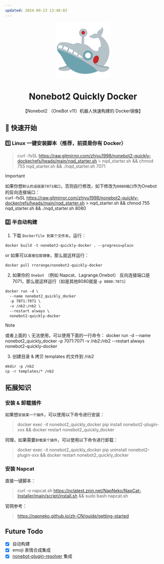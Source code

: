 ```yaml
---
updated: 2024-09-23 13:48:03
---
```


<div align="center">
  <a href="https://v2.nonebot.dev/store"><img src="./logo.png" width="180" height="180" alt="NoneBotPluginLogo"></a>
  <br>
  <h1>Nonebot2 Quickly Docker</h1>
  <p>【Nonebot2 （OneBot v11）机器人快速构建的 Docker镜像】</p>
</div>

## 🚀 快速开始

### 1️⃣ Linux 一键安装脚本（推荐，前提是你有 Docker）

> curl -fsSL https://raw.gitmirror.com/zhiyu1998/nonebot2-quickly-docker/refs/heads/main/nqd_starter.sh > nqd_starter.sh && chmod 755 nqd_starter.sh && ./nqd_starter.sh 7071

> [!IMPORTANT]
> 如果你想`默认的话就是7071端口`，否则自行修改，如下修改为`8080端口`作为Onebot的反向连接端口：  
> curl -fsSL https://raw.gitmirror.com/zhiyu1998/nonebot2-quickly-docker/refs/heads/main/nqd_starter.sh > nqd_starter.sh && chmod 755 nqd_starter.sh && ./nqd_starter.sh 8080


### 2️⃣ 半自动构建

1. 下载 `Dockerfile 到某个文件夹`，运行：
```shell
docker build -t nonebot2-quickly-docker . --progress=plain
```
or 如果可以`直接拉取镜像`，那么就这样运行：
```shell
docker pull rrorange/nonebot2-quickly-docker
```

2. 如果你的 `Onebot` （例如 Napcat、Lagrange.Onebot） 反向连接端口是7071，那么就这样运行（如是其他8080就是`-p 8080:7071`）

```shell
docker run -d \
  --name nonebot2_quickly_docker
  -p 7071:7071 \
  -v /nb2:/nb2 \
  --restart always \
  nonebot2-quickly-docker
```

> [!NOTE]
> 或者上面的 `\` 无法使用，可以使用下面的一行命令：
> docker run -d --name nonebot2_quickly_docker -p 7071:7071 -v /nb2:/nb2 --restart always nonebot2-quickly-docker

3. 创建目录 & 拷贝 templates 的文件到 /nb2

```shell
mkdir -p /nb2  
cp -r templates/* /nb2  
```

## 拓展知识

### 安装 & 卸载插件

如果想`安装某一个插件`，可以使用以下命令进行安装：
> docker exec -it nonebot2_quickly_docker pip install nonebot2-plugin-xxx && docker restart nonebot2_quickly_docker

同理，如果需要`卸载某个插件`，可以使用以下命令进行卸载：
> docker exec -it nonebot2_quickly_docker pip uninstall nonebot2-plugin-xxx && docker restart nonebot2_quickly_docker

### 安装 Napcat

直接一键脚本：
> curl -o napcat.sh https://nclatest.znin.net/NapNeko/NapCat-Installer/main/script/install.sh && sudo bash napcat.sh

官网参考：
> https://napneko.github.io/zh-CN/guide/getting-started

## Future Todo

- [x] 自动构建
- [x] emoji 表情合成集成
- [x] [nonebot-plugin-resolver](https://github.com/zhiyu1998/nonebot-plugin-resolver) 集成